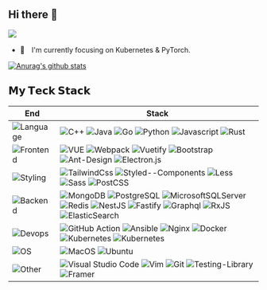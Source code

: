 ## Hi there 👋

![](https://visitor-badge.glitch.me/badge?page_id=vergilken.vergilken)

- 🌱　I'm currently focusing on Kubernetes & PyTorch.

[![Anurag's github stats](https://github-readme-stats.vercel.app/api?username=vergilken&count_private=true&theme=cobalt&show_icons=true)](https://github.com/vergilken)

## 𝗠𝘆 𝗧𝗲𝗰𝗸 𝗦𝘁𝗮𝗰𝗸

| End                                                          | Stack                                                        |
| ------------------------------------------------------------ | ------------------------------------------------------------ |
| ![Language](https://img.shields.io/badge/-Language-black?style=flat) | ![C++](https://img.shields.io/badge/C%2B%2B-00599C?style=flat-square&logo=c%2B%2B&logoColor=white) ![Java](https://img.shields.io/badge/Java-ED8B00?style=flat-square&logo=java&logoColor=white) ![Go](https://img.shields.io/badge/Go-00ADD8?style=flat-square&logo=go&logoColor=white) ![Python](https://img.shields.io/badge/Python-3776AB?style=flat-square&logo=python&logoColor=white) ![Javascript](https://img.shields.io/badge/JavaScript-F7DF1E?style=flat-square&logo=javascript&logoColor=black) ![Rust](https://img.shields.io/badge/Rust-000000?style=flat-square&logo=rust&logoColor=white)|
| ![Frontend](https://img.shields.io/badge/-Frontend-black?style=flat) | ![VUE](https://img.shields.io/badge/Vue.js-35495E?style=flat-square&logo=vue.js&logoColor=4FC08D) ![Webpack](https://img.shields.io/badge/webpack-%238DD6F9.svg?style=flat-square&logo=webpack&logoColor=black) ![Vuetify](https://img.shields.io/badge/Vuetify-1867C0?style=flat-square&logo=vuetify&logoColor=AEDDFF) ![Bootstrap](https://img.shields.io/badge/bootstrap-%23563D7C.svg?style=flat-square&logo=bootstrap&logoColor=white) ![Ant-Design](https://img.shields.io/badge/-AntDesign-%230170FE?style=flat&logo=ant-design&logoColor=white) ![Electron.js](https://img.shields.io/badge/Electron-191970?style=flat&logo=Electron&logoColor=white) |
| ![Styling](https://img.shields.io/badge/-Styling-black?style=flat) | ![TailwindCss](https://img.shields.io/badge/-TailwindCss-%2338b2ac?style=flat&logo=tailwind-css&logoColor=ffffff) ![Styled--Components](https://img.shields.io/badge/styled--components-DB7093?style=flat&logo=styled-components&logoColor=white) ![Less](https://img.shields.io/badge/-Less-1d365d?style=flat&logo=less&logoColor=white) ![Sass](https://img.shields.io/badge/-Sass-c69?style=flat&logo=sass&logoColor=white) ![PostCSS](https://img.shields.io/badge/-PostCSS-dd3a0a?style=flat&logo=postcss&logoColor=white) |
| ![Backend](https://img.shields.io/badge/-Backend-black?style=flat) | ![MongoDB](https://img.shields.io/badge/MongoDB-%234ea94b.svg?style=flat&logo=mongodb&logoColor=white) ![PostgreSQL](https://img.shields.io/badge/PostgreSQL-316192?style=flat&logo=postgresql&logoColor=white) ![MicrosoftSQLServer](https://img.shields.io/badge/SQL%20Sever-CC2927?style=flat&logo=microsoft%20sql%20server&logoColor=white)  ![Redis](https://img.shields.io/badge/-Redis-white?style=flat&logo=Redis) ![NestJS](https://img.shields.io/badge/-NestJS-white?style=flat&logo=NestJS&logoColor=333) ![Fastify](https://img.shields.io/badge/-Fastify-white?style=flat&logo=fastify&logoColor=333) ![Graphql](https://img.shields.io/badge/-Graphql-white?style=flat&logo=graphql&logoColor=#E434AA) ![RxJS](https://img.shields.io/badge/rxjs-%23B7178C.svg?style=flat&logo=reactivex&logoColor=white) ![ElasticSearch](https://img.shields.io/badge/-ElasticSearch-005571?style=flat&logo=elasticsearch) |
| ![Devops](https://img.shields.io/badge/-Devops-black?style=flat) | ![GitHub Action](https://img.shields.io/badge/-GitHub_Actions-black?style=flat&logo=github) ![Ansible](https://img.shields.io/badge/Ansible-%231A1918.svg?style=flat&logo=Ansible&logoColor=white) ![Nginx](https://img.shields.io/badge/-Nginx-CEF1D1?style=flat&logo=nginx) ![Docker](https://img.shields.io/badge/-Docker-cbe3f2?style=flat&logo=docker) ![Kubernetes](https://img.shields.io/badge/-Kubernetes-cbe3f2?style=flat&logo=kubernetes) ![Kubernetes](https://img.shields.io/badge/Skaffold-cbe3f2?style=flat&logo=kubernetes) |
| ![OS](https://img.shields.io/badge/-OS-black?style=flat)     | ![MacOS](https://img.shields.io/badge/-MacOS-white?style=flat&logo=macos&logoColor=333) ![Ubuntu](https://img.shields.io/badge/Ubuntu-E95420?style=flat&logo=ubuntu&logoColor=white) |
| ![Other](https://img.shields.io/badge/-Ohter-black?style=flat) | ![Visual Studio Code](https://img.shields.io/badge/-VS_Code-007ACC?style=flat&logo=Visual-Studio-Code) ![Vim](https://img.shields.io/badge/VIM-%2311AB00.svg?style=flat&logo=vim&logoColor=white) ![Git](https://img.shields.io/badge/-Git-black?style=flat&logo=git) ![Testing-Library](https://img.shields.io/badge/-TestingLibrary-%23E33332?style=flat&logo=testing-library&logoColor=white) ![Framer](https://img.shields.io/badge/Framer-black?style=flat&logo=framer&logoColor=blue) |
